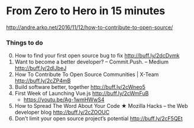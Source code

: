 # From Zero to Hero in 15 minutes 

http://andre.arko.net/2016/11/12/how-to-contribute-to-open-source/

### Things to do 

0. How to find your first open source bug to fix http://buff.ly/2dcDvmk
1. Want to become a better developer? – Commit.Push. – Medium http://buff.ly/2dlJbeJ
2. How To Contribute To Open Source Communities | X-Team http://buff.ly/2cZP4mB
3. Build software better, together http://buff.ly/2cWneo5
4. First Week of Launching Vue.js http://buff.ly/2cWmFuB
   - https://youtu.be/Ag-1wmHWwS4
5. How to Spread The Word About Your Code ★ Mozilla Hacks – the Web developer blog http://buff.ly/2cZOOUC
6. Don’t limit your open source project’s potential http://buff.ly/2cF5QEt

